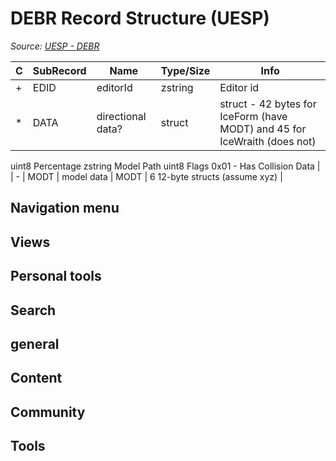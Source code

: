 # DEBR Record Structure (UESP)

*Source: [UESP - DEBR](https://en.uesp.net/wiki/Skyrim_Mod:Mod_File_Format/DEBR)*

| C | SubRecord | Name | Type/Size | Info |
| --- | --- | --- | --- | --- |
| + | EDID | editorId | zstring | Editor id |
| * | DATA | directional data? | struct | struct - 42 bytes for IceForm (have MODT) and 45 for IceWraith (does not)
uint8 Percentage
zstring Model Path
uint8 Flags
0x01 - Has Collision Data |
| - | MODT | model data | MODT | 6 12-byte structs (assume xyz) |

## Navigation menu

## Views

## Personal tools

## Search

## general

## Content

## Community

## Tools

